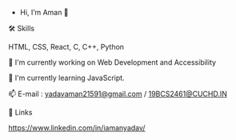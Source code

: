 - Hi, I’m Aman 👋

🛠 Skills

HTML, CSS, React, C, C++, Python

🔭 I'm currently working on Web Development and Accessibility

🌱 I'm currently learning JavaScript.

📫 E-mail : yadavaman21591@gmail.com / 19BCS2461@CUCHD.IN

🔗 Links

https://www.linkedin.com/in/iamanyadav/

<!---
Aman21591/Aman21591 is a ✨ special ✨ repository because its `README.md` (this file) appears on your GitHub profile.
You can click the Preview link to take a look at your changes.
--->
